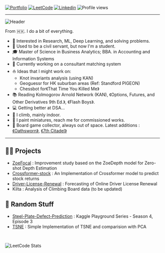 
[![Portfolio](https://img.shields.io/badge/Portfolio-Visit-brightgreen?style=flat-square)](https://github.com/austinmyc/)
[![LeetCode](https://img.shields.io/badge/LeetCode-Profile-orange?style=flat-square&logo=leetcode)](https://leetcode.com/austinmyc/)
[![Linkedin](https://img.shields.io/badge/Linkedin-Profile-blue?style=flat-square&logo=linkedin)](https://www.linkedin.com/in/austinmyc/)
![Profile views](https://komarev.com/ghpvc/?username=austinmyc&color=lightgrey)



 <hr>

![Header](https://readme-typing-svg.herokuapp.com?font=Roboto&size=36&duration=3500&pause=1000&color=484848&random=false&width=435&lines=++Hey+this+is+Austin!%F0%9F%91%8B++)

From 🇭🇰. I do a bit of everything.   

* 🧐   Interested in Research, ML, Deep Learning, and solving problems.
* 💼   Used to be a civil servant, but now I'm a student.
* 🎓   Master of Science in Business Analytics; BBA. in Accounting and Information Systems
* 🌱   Currently working on a consultant matching system
* ⛵   Ideas that I might work on:
  + Knot invariants analysis (using KAN)
  + Geoguessr for HK suburban areas (Ref: Standford PIGEON)
  + Chessbot for《That Time You Killed Me》
* 📚   Reading Kolmogorov Arnold Network (KAN), 《Options, Futures, and Other Derivatives 9th Ed.》, 《Flash Boys》.
* 💻   Getting better at DSA... 
* 🧗   I climb, mainly indoor.
* 🎨   I paint miniatures, reach me for commissioned works.
* 🎲   Board game collector, always out of space. Latest additions :[《Oathsworn》](https://boardgamegeek.com/boardgame/251661/oathsworn-into-the-deepwood), [《7th Citadel》](https://boardgamegeek.com/boardgame/286063/the-7th-citadel)
<hr>

## 👨‍💻 Projects
* <a href="https://github.com/austinmyc/ZoeFocal">ZoeFocal</a> : Improvement study based on the ZoeDepth model for Zero-shot Depth Estimation
* <a href="https://github.com/austinmyc/Crossformer-stock">Crossformer-stock</a> : An Implementation of Crossformer model to predict stock returns
* <a href="https://github.com/austinmyc/Driver-License-Renewal">Driver-License-Renewal</a> : Forecasting of Online Driver License Renewal
* Kilta : Analysis of Climbing Board data (to be updated)

## 🤡 Random Stuff
* <a href="https://github.com/austinmyc/Steel-Plate-Defect-Prediction">Steel-Plate-Defect-Prediction</a> : Kaggle Playground Series - Season 4, Episode 3
* <a href="https://github.com/austinmyc/TSNE">TSNE</a> : Simple Implementation of TSNE and comparision with PCA

<br>



![LeetCode Stats](https://leetcard.jacoblin.cool/austinmyc?theme=light&font=Work%20Sans&ext=contest)
<!--
<p align="center">
  <img src="https://leetcode-badge-showcase.vercel.app/api?username=austinmyc&theme=light">
<p align="center">

-->

